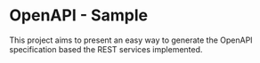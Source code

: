 # OpenAPI - Sample
This project aims to present an easy way to generate the OpenAPI specification based the REST services implemented.


